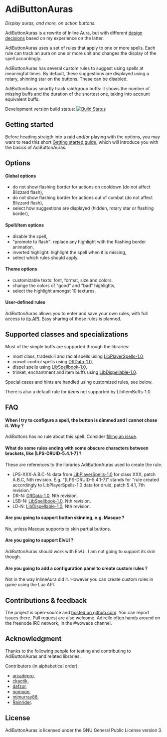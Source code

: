 AdiButtonAuras
==============

*Display auras, and more, on action buttons.*

AdiButtonAuras is a rewrite of Inline Aura, but with different [design decisions](https://github.com/Adirelle/AdiButtonAuras/blob/master/doc/Design.md) based on my experience on the latter.

AdiButtonAuras uses a set of rules that apply to one or more spells. Each rule can track an aura on one or more unit and changes the display of the spell accordingly.

AdiButtonAuras has several custom rules to suggest using spells at meaningful times. By default, these suggestions are displayed using a rotary, shinning star on the buttons. These can be disabled.

AdiButtonAuras smartly track raid/group buffs: it shows the number of *missing* buffs and the duration of the shortest one, taking into account equivalent buffs.

Development version build status: [![Build Status](https://travis-ci.org/Adirelle/AdiButtonAuras.svg?branch=1.8.1)](https://travis-ci.org/Adirelle/AdiButtonAuras)

Getting started
---------------

Before heading straigth into a raid and/or playing with the options, you may want to read this short [Getting started guide](https://github.com/Adirelle/AdiButtonAuras/blob/master/doc/GettingStarted.md), which will introduce you with the basics of AdiButtonAuras.

Options
-------

#### Global options

 * do not show flashing border for actions on cooldown (do not affect Blizzard flash),
 * do not show flashing border for actions out of combat (do not affect Blizzard flash),
 * select how suggestions are displayed (hidden, rotary star or flashing border),

#### Spell/item options

 * disable the spell,
 * "promote to flash": replace any highlight with the flashing border animation,
 * inverted highlight: highlight the spell when it is missing,
 * select which rules should apply.

#### Theme options

 * customizable texts: font, format, size and colors.
 * change the colors of "good" and "bad" highlights,
 * select the highlight amongst 10 textures,
 
#### User-defined rules

AdiButtonAuras allows you to enter and save your own rules, with full access to [its API](https://github.com/Adirelle/AdiButtonAuras/blob/master/doc/Rules.textile). Easy sharing of those rules is planned.

Supported classes and specializations
-------------------------------------

Most of the simple buffs are supported through the libraries:

 * most class, tradeskill and racial spells using [LibPlayerSpells-1.0](https://github.com/Adirelle/LibPlayerSpells-1.0),
 * crowd-control spells using [DRData-1.0](https://github.com/Adirelle/DRData-1.0),
 * dispel spells using [LibSpellbook-1.0](https://github.com/Adirelle/LibSpellbook-1.0),
 * trinket, enchantment and item buffs using [LibDispellable-1.0](https://github.com/Adirelle/LibDispellable-1.0/).

Special cases and hints are handled using customized rules, see below.

There is also a default rule for *items* not supported by LibItemBuffs-1.0.

FAQ
---

#### When I try to configure a spell, the button is dimmed and I cannot chose it. Why ?

AdiButtons has no rule about this spell. Consider [filling an issue](https://github.com/Adirelle/AdiButtonAuras/issues).

#### What do some rules ending with some obscure characters between brackets, like [LPS-DRUID-5.4.1-7] ?

These are references to the libraries AdiButtonAuras used to create the rule.

 * LPS-XXX-A.B.C-N: data from [LibPlayerSpells-1.0](https://github.com/Adirelle/LibPlayerSpells-1.0) for class XXX, patch A.B.C, Nth revision. E.g. "[LPS-DRUID-5.4.1-7]" stands for "rule created accordingly to LibPlayerSpells-1.0 data for druid, patch 5.4.1, 7th revision."
 * DR-N: [DRData-1.0](https://github.com/Adirelle/DRData-1.0), Nth revision.
 * LSB-N: [LibSpellbook-1.0](https://github.com/Adirelle/LibSpellbook-1.0), Nth revision.
 * LD-N: [LibDispellable-1.0](https://github.com/Adirelle/LibDispellable-1.0/), Nth revision.

#### Are you going to support button skinning, e.g. Masque ?

No, unless Masque supports to skin partial buttons.

#### Are you going to support ElvUI ?

AdiButtonAuras should work with ElvUI. I am not going to support its skin though.

#### Are you going to add a configuration panel to create custom rules ?

Not in the way InlineAura did it. However you can create custom rules in game using the Lua API.

Contributions & feedback
------------------------

The project is open-source and [hosted on github.com](https://github.com/Adirelle/AdiButtonAura). You can report issues there. Pull request are also welcome. Adirelle often hands around on the freenode IRC network, in the #wowace channel.

Acknowledgment
--------------

Thanks to the following people for testing and contributing to AdiButtonAuras and related libraries.

Contributors (in alphabetical order):

* [arcadepro](https://github.com/arcadepro),
* [ckaotik](https://github.com/ckaotik),
* [dafzor](https://github.com/dafzor),
* [nomoon](https://github.com/nomoon),
* [mjmurray88](https://github.com/mjmurray88),
* [Rainrider](https://github.com/Rainrider).

License
-------

AdiButtonAuras is licensed under the GNU General Public License version 3.
